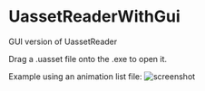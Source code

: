 # UassetReaderWithGui
GUI version of UassetReader

Drag a .uasset file onto the .exe to open it.

Example using an animation list file:
![screenshot](https://lh4.googleusercontent.com/HEtbHSwBWLOCgN4cGB8tdv2zuKWADPl_RzcKOQvRkl48gWDmAowKvH_3sk3piAI5m7ItAKLPbOtAmXZPXwB4=w1566-h947)
